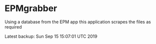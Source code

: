 # EPMgrabber
Using a database from the EPM app this application scrapes the files as required


Latest backup: Sun Sep 15 15:07:01 UTC 2019
